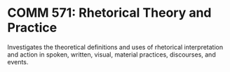 # COMM 571: Rhetorical Theory and Practice

Investigates the theoretical definitions and uses of rhetorical interpretation and action in spoken, written, visual, material practices, discourses, and events.